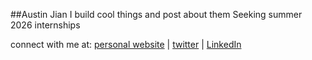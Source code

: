 ##Austin Jian
I build cool things and post about them
Seeking summer 2026 internships

connect with me at: [personal website](https://austinjian.ca/) | [twitter](https://x.com/austinjian_) | [LinkedIn](https://www.linkedin.com/in/austin-jian)

<!--
**austinjiann/austinjiann** is a ✨ _special_ ✨ repository because its `README.md` (this file) appears on your GitHub profile.

Here are some ideas to get you started:

- 🔭 I’m currently working on ...
- 🌱 I’m currently learning ...
- 👯 I’m looking to collaborate on ...
- 🤔 I’m looking for help with ...
- 💬 Ask me about ...
- 📫 How to reach me: ...
- 😄 Pronouns: ...
- ⚡ Fun fact: ...
-->
